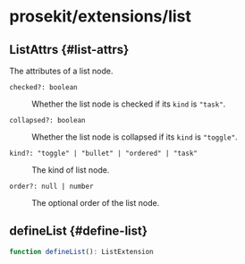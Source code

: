 # prosekit/extensions/list

## ListAttrs {#list-attrs}

The attributes of a list node.

<dl>

<dt>

`checked?: boolean`

</dt>

<dd>

Whether the list node is checked if its `kind` is `"task"`.

</dd>

<dt>

`collapsed?: boolean`

</dt>

<dd>

Whether the list node is collapsed if its `kind` is `"toggle"`.

</dd>

<dt>

`kind?: "toggle" | "bullet" | "ordered" | "task"`

</dt>

<dd>

The kind of list node.

</dd>

<dt>

`order?: null | number`

</dt>

<dd>

The optional order of the list node.

</dd>

</dl>

## defineList {#define-list}

```ts
function defineList(): ListExtension
```
